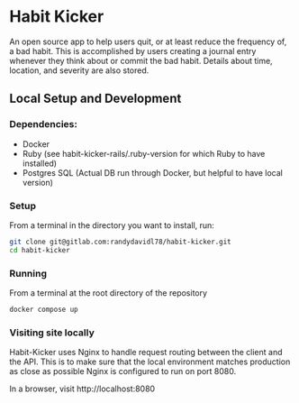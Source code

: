 # Habit Kicker

An open source app to help users quit, or at least reduce the frequency of, a
bad habit. This is accomplished by users creating a journal entry whenever they
think about or commit the bad habit. Details about time, location, and severity
are also stored.

## Local Setup and Development

### Dependencies:

* Docker
* Ruby (see habit-kicker-rails/.ruby-version for which Ruby to have installed)
* Postgres SQL (Actual DB run through Docker, but helpful to have local version)

### Setup

From a terminal in the directory you want to install, run:

```bash
git clone git@gitlab.com:randydavidl78/habit-kicker.git
cd habit-kicker
```

### Running

From a terminal at the root directory of the repository

```bash
docker compose up
```

### Visiting site locally

Habit-Kicker uses Nginx to handle request routing between the client and the
API. This is to make sure that the local environment matches production as 
close as possible Nginx is configured to run on port 8080.

In a browser, visit http://localhost:8080
